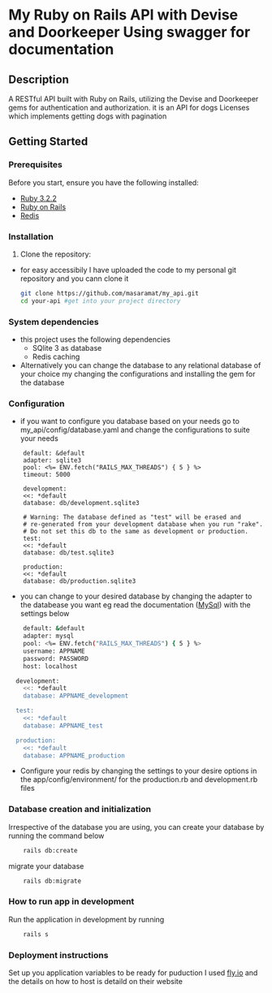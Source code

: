 # My Ruby on Rails API with Devise and Doorkeeper Using swagger for documentation

## Description

A RESTful API built with Ruby on Rails, utilizing the Devise and Doorkeeper gems for authentication and authorization. it is an API for dogs Licenses which implements getting dogs with pagination

## Getting Started

### Prerequisites

Before you start, ensure you have the following installed:

- [Ruby 3.2.2](https://www.ruby-lang.org/en/documentation/installation/)
- [Ruby on Rails](https://rubyonrails.org/)
- [Redis](https://redis.io/)



### Installation

1. Clone the repository:
- for easy accessibily I have uploaded the code to my personal git repository and you cann clone it

   ```bash
   git clone https://github.com/masaramat/my_api.git
   cd your-api #get into your project directory


### System dependencies

- this project uses the following dependencies
    * SQlite 3 as database
    * Redis caching
- Alternatively you can change the database to any relational database of your choice my changing the configurations and installing the gem for the database

### Configuration
* if you want to configure you database based on your needs go to my_api/config/database.yaml and change the configurations to suite your needs

```
    default: &default
    adapter: sqlite3
    pool: <%= ENV.fetch("RAILS_MAX_THREADS") { 5 } %>
    timeout: 5000

    development:
    <<: *default
    database: db/development.sqlite3

    # Warning: The database defined as "test" will be erased and
    # re-generated from your development database when you run "rake".
    # Do not set this db to the same as development or production.
    test:
    <<: *default
    database: db/test.sqlite3

    production:
    <<: *default
    database: db/production.sqlite3

```
- you can change to your desired database by changing the adapter to the databease you want eg read the documentation  ([MySql](https://docs.bitnami.com/aws/infrastructure/ruby/get-started/create-mysql-database/)) 
with the settings below
```bash
    default: &default
    adapter: mysql
    pool: <%= ENV.fetch("RAILS_MAX_THREADS") { 5 } %>
    username: APPNAME
    password: PASSWORD
    host: localhost

  development:
    <<: *default
    database: APPNAME_development

  test:
    <<: *default
    database: APPNAME_test

  production:
    <<: *default
    database: APPNAME_production
```
- Configure your redis by changing the settings to your desire options in the app/config/environment/ for the production.rb and development.rb files

### Database creation and initialization
Irrespective of the database you are using, you can create your database by running the command below
```bash
    rails db:create
```
migrate your database 
```bash
    rails db:migrate
```


### How to run app in development
Run the application in development by running 
```bash
    rails s
```

### Deployment instructions
Set up you application variables to be ready for puduction 
I used [fly.io](https://fly.io/docs/hands-on/install-flyctl/) and the details on how to host is detaild on their website



